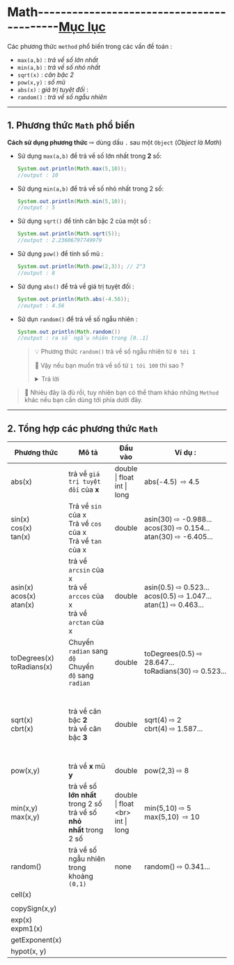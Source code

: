 # Math------------------------------------------[Mục lục](https://github.com/Zenfection/Java)

Các phương thức `method` phổ biến trong các vấn đề toán :

- `max(a,b)` : *trả về số lớn nhất*
- `min(a,b)` : *trả về số nhỏ nhất*
- `sqrt(x)` : *căn bậc 2*
- `pow(x,y)` : *số mũ*
- `abs(x)` : *giá trị tuyệt đối* : 
- `random()` : *trả về số ngẫu nhiên* 

---

## 1. Phương thức `Math` phổ biến

**Cách sử dụng phương thức**  ⇨ dùng dấu `.` sau một `Object` (*Object là Math*)

- Sử dụng `max(a,b)` để trả về số lớn nhất trong **2** số:
  
  ```java
  System.out.println(Math.max(5,10));
  //output : 10
  ```

- Sử dụng `min(a,b)` để trả về số nhỏ nhất trong 2 số:
  
  ```java
  System.out.println(Math.min(5,10));
  //output : 5
  ```

- Sử dụng `sqrt()` để tính căn bậc 2 của một số : 
  
  ```java
  System.out.println(Math.sqrt(5));
  //output : 2.23606797749979
  ```

- Sử dụng `pow()` để tính số mũ : 
  
  ```java
  System.out.println(Math.pow(2,3)); // 2^3
  //output : 8
  ```

- Sử dụng `abs()` để trả về giá trị tuyệt đối :
  
  ```java
  System.out.println(Math.abs(-4.56));
  //output : 4.56
  ```

- Sử dụn `random()` để trả về số ngẫu nhiên : 
  
  ```java
  System.out.println(Math.random())
  //output : ra số ngẫu nhiên trong [0..1]
  ```
  
  > 💡 Phương thức `random()` trả về số ngẫu nhiên từ `0 tới 1`
  > 
  > 🤔 Vậy nếu bạn muốn trả về số từ `1 tới 100` thì sao ? 
  > 
  > <details>
  > <summary>Trả lời</summary>
  > 
  > ```java
  > double ranNumber = Math.random()*100; // trả về số ngẫu nhiên từ (0 tới 99)
  > int x = (int)ranNumber + 1; // cộng thêm 1 và ép về số nguyên
  > System.out.println(x); //xuất x
  > ```
  > 
  > </details>

>  🧚 Nhiêu đây là đủ rồi, tuy nhiên bạn có thể tham khảo những `Method` khác nếu bạn cần dùng tới phía dưới đây.

---

## 2. Tổng hợp các phương thức `Math`

| Phương thức                       | Mô tả                                                                   | Đầu vào                                | Ví dụ :                                                                 | Lưu ý                                                              |
| --------------------------------- | ----------------------------------------------------------------------- | -------------------------------------- | ----------------------------------------------------------------------- | ------------------------------------------------------------------ |
| abs(x)                            | trả về `giá trị tuyệt đối` của **x**                                    | double \| float <br> int \| long       | abs(-4.5)  ⇨ 4.5                                                        | 🤔 `abs` nghĩa là *absolute*                                       |
| sin(x)<br>cos(x)<br>tan(x)<br>    | Trả về `sin` của x<br>Trả về `cos` của x<br>Trả về `tan` của x          | double                                 | asin(30) ⇨ -0.988...<br>acos(30) ⇨ 0.154...<br>atan(30) ⇨ -6.405...<br> | 🚀 tất cả trả về `raidan`                                          |
| asin(x)<br>acos(x)<br>atan(x)<br> | trả về `arcsin` của x<br>trả về `arccos` của x<br>trả về `arctan` của x | double                                 | asin(0.5) ⇨ 0.523...<br>acos(0.5) ⇨ 1.047...<br>atan(1) ⇨ 0.463...      | 🚀 tất cả trả về `raidan`<br>⚠️ Giá trị x trong khoảng `(-1,1)`    |
| toDegrees(x)<br>toRadians(x)      | Chuyển `radian` sang `độ`<br>Chuyển `độ` sang `radian`                  | double                                 | toDegrees(0.5) ⇨ 28.647...<br>toRadians(30) ⇨ 0.523...                  |                                                                    |
| sqrt(x)<br>cbrt(x)                | trả về căn bậc **2**<br>trả về căn bậc **3**                            | double                                 | sqrt(4) ⇨ 2<br>cbrt(4) ⇨ 1.587...                                       | 🤔 `sqrt` nghĩa là *square root*<br>🤔 `cbrt` nghĩa là *cube root* |
| pow(x,y)                          | trả về **x** mũ **y**                                                   | double                                 | pow(2,3) ⇨ 8                                                            |                                                                    |
| min(x,y)<br>max(x,y)              | trả về số **lớn nhất** trong 2 số<br>trả về số **nhỏ nhất** trong 2 số  | double \| float &lt;br&gt; int \| long | min(5,10) ⇨ 5 <br>max(5,10)  ⇨ 10                                       |                                                                    |
| random()                          | trả về số ngẫu nhiên trong khoảng `(0,1)`                               | none                                   | random() ⇨ 0.341...                                                     |                                                                    |
| cell(x)                           |                                                                         |                                        |                                                                         |                                                                    |
|                                   |                                                                         |                                        |                                                                         |                                                                    |
| copySign(x,y)                     |                                                                         |                                        |                                                                         |                                                                    |
| exp(x)<br>expm1(x)                |                                                                         |                                        |                                                                         |                                                                    |
| getExponent(x)                    |                                                                         |                                        |                                                                         |                                                                    |
| hypot(x, y)                       |                                                                         |                                        |                                                                         |                                                                    |

> 